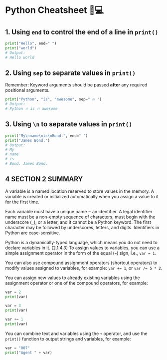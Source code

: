 # Python Cheatsheet 🐍💻

## 1. Using `end` to control the end of a line in `print()`
```python
print("Hello", end=" ")
print("world")
# Output:
# Hello world
```

## 2. Using `sep` to separate values in `print()`
Remember: Keyword arguments should be passed **after** any required positional arguments.
```python
print("Python", "is", "awesome", sep=" 🔥 ")
# Output:
# Python 🔥 is 🔥 awesome
```

## 3. Using `\n` to separate values in `print()`
```python
print("My\nname\nis\nBond.", end=" ")
print("James Bond.")
# Output:
# My
# name
# is
# Bond. James Bond.
```
## 4 SECTION 2 SUMMARY

A variable is a named location reserved to store values in the memory. A variable is created or initialized automatically when you assign a value to it for the first time. 

Each variable must have a unique name ‒ an identifier. A legal identifier name must be a non-empty sequence of characters, must begin with the underscore (`_`), or a letter, and it cannot be a Python keyword. The first character may be followed by underscores, letters, and digits. Identifiers in Python are case-sensitive.

Python is a dynamically-typed language, which means you do not need to declare variables in it. (2.1.4.3) To assign values to variables, you can use a simple assignment operator in the form of the equal (`=`) sign, i.e., `var = 1`.

You can also use compound assignment operators (shortcut operators) to modify values assigned to variables, for example: `var += 1`, or `var /= 5 * 2`.

You can assign new values to already existing variables using the assignment operator or one of the compound operators, for example:

```python
var = 2
print(var)

var = 3
print(var)

var += 1
print(var)
```

You can combine text and variables using the `+` operator, and use the `print()` function to output strings and variables, for example:

```python
var = "007"
print("Agent " + var)
```

